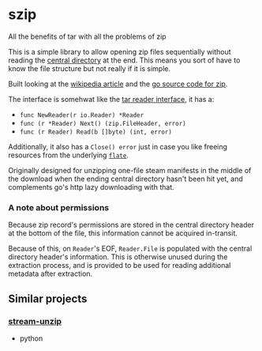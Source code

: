 # szip

All the benefits of tar with all the problems of zip




This is a simple library to allow opening zip files sequentially without
reading the [central directory][2] at the end. This means you sort of have to
know the file structure but not really if it is simple.

Built looking at the [wikipedia article][1] and the [go source code for
zip][3].

The interface is somehwat like the [tar reader interface][4], it has a:
- `func NewReader(r io.Reader) *Reader`
- `func (r *Reader) Next() (zip.FileHeader, error)`
- `func (r Reader) Read(b []byte) (int, error)`

Additionally, it also has a `Close() error` just in case you like freeing
resources from the underlying [`flate`][5].

Originally designed for unzipping one-file steam manifests in the middle of the
download when the ending central directory hasn't been hit yet, and complements
go's http lazy downloading with that.


[1]: https://en.wikipedia.org/wiki/Zip_(file_format)
[2]: https://en.wikipedia.org/wiki/Zip_(file_format)#Central_directory_file_header
[3]: https://golang.org/src/archive/zip/
[4]: https://golang.org/pkg/archive/tar/#Reader
[5]: https://golang.org/pkg/compress/flate

### A note about permissions

Because zip record's permissions are stored in the central directory header
at the bottom of the file, this information cannot be acquired in-transit.

Because of this, on `Reader`'s EOF, `Reader.File` is populated with the
central directory header's information. This is otherwise unused during the
extraction process, and is provided to be used for reading additional metadata
after extraction.


## Similar projects

### [stream-unzip](https://github.com/uktrade/stream-unzip)
- python
